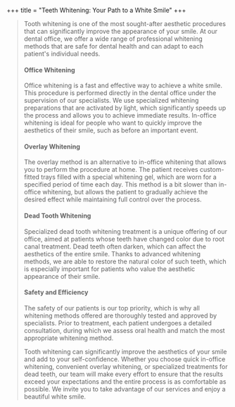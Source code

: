 +++
title = "Teeth Whitening: Your Path to a White Smile"
+++


>Tooth whitening is one of the most sought-after aesthetic procedures that can significantly improve the appearance of your smile. At our dental office, we offer a wide range of professional whitening methods that are safe for dental health and can adapt to each patient's individual needs.
>
>#### Office Whitening
>Office whitening is a fast and effective way to achieve a white smile. This procedure is performed directly in the dental office under the supervision of our specialists. We use specialized whitening preparations that are activated by light, which significantly speeds up the process and allows you to achieve immediate results. In-office whitening is ideal for people who want to quickly improve the aesthetics of their smile, such as before an important event.
>
>#### Overlay Whitening
>The overlay method is an alternative to in-office whitening that allows you to perform the procedure at home. The patient receives custom-fitted trays filled with a special whitening gel, which are worn for a specified period of time each day. This method is a bit slower than in-office whitening, but allows the patient to gradually achieve the desired effect while maintaining full control over the process.
>
>#### Dead Tooth Whitening
>Specialized dead tooth whitening treatment is a unique offering of our office, aimed at patients whose teeth have changed color due to root canal treatment. Dead teeth often darken, which can affect the aesthetics of the entire smile. Thanks to advanced whitening methods, we are able to restore the natural color of such teeth, which is especially important for patients who value the aesthetic appearance of their smile.
>
>#### Safety and Efficiency
>The safety of our patients is our top priority, which is why all whitening methods offered are thoroughly tested and approved by specialists. Prior to treatment, each patient undergoes a detailed consultation, during which we assess oral health and match the most appropriate whitening method.
>
>Tooth whitening can significantly improve the aesthetics of your smile and add to your self-confidence. Whether you choose quick in-office whitening, convenient overlay whitening, or specialized treatments for dead teeth, our team will make every effort to ensure that the results exceed your expectations and the entire process is as comfortable as possible. We invite you to take advantage of our services and enjoy a beautiful white smile.
